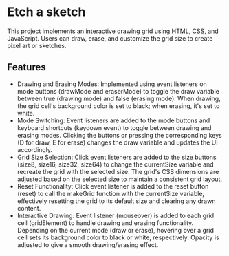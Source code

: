 # Etch a sketch

This project implements an interactive drawing grid using HTML, CSS, and JavaScript. Users can draw, erase, and customize the grid size to create pixel art or sketches.

## Features

- Drawing and Erasing Modes: Implemented using event listeners on mode buttons (drawMode and eraserMode) to toggle the draw variable between true (drawing mode) and false (erasing mode). When drawing, the grid cell's background color is set to black; when erasing, it's set to white.
- Mode Switching: Event listeners are added to the mode buttons and keyboard shortcuts (keydown event) to toggle between drawing and erasing modes. Clicking the buttons or pressing the corresponding keys (D for draw, E for erase) changes the draw variable and updates the UI accordingly.
- Grid Size Selection: Click event listeners are added to the size buttons (size8, size16, size32, size64) to change the currentSize variable and recreate the grid with the selected size. The grid's CSS dimensions are adjusted based on the selected size to maintain a consistent grid layout.
- Reset Functionality: Click event listener is added to the reset button (reset) to call the makeGrid function with the currentSize variable, effectively resetting the grid to its default size and clearing any drawn content.
- Interactive Drawing: Event listener (mouseover) is added to each grid cell (gridElement) to handle drawing and erasing functionality. Depending on the current mode (draw or erase), hovering over a grid cell sets its background color to black or white, respectively. Opacity is adjusted to give a smooth drawing/erasing effect.

